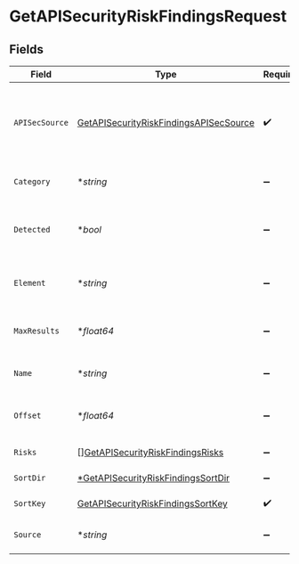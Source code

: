 # GetAPISecurityRiskFindingsRequest


## Fields

| Field                                                                                                       | Type                                                                                                        | Required                                                                                                    | Description                                                                                                 |
| ----------------------------------------------------------------------------------------------------------- | ----------------------------------------------------------------------------------------------------------- | ----------------------------------------------------------------------------------------------------------- | ----------------------------------------------------------------------------------------------------------- |
| `APISecSource`                                                                                              | [GetAPISecurityRiskFindingsAPISecSource](../../models/operations/getapisecurityriskfindingsapisecsource.md) | :heavy_check_mark:                                                                                          | source filter. an enum representing the source of the APIs service in scope                                 |
| `Category`                                                                                                  | **string*                                                                                                   | :heavy_minus_sign:                                                                                          | Category of the risk finding                                                                                |
| `Detected`                                                                                                  | **bool*                                                                                                     | :heavy_minus_sign:                                                                                          | Show finding with detect elements only                                                                      |
| `Element`                                                                                                   | **string*                                                                                                   | :heavy_minus_sign:                                                                                          | Affected element of the risk finding                                                                        |
| `MaxResults`                                                                                                | **float64*                                                                                                  | :heavy_minus_sign:                                                                                          | The number of entries to return (pagination)                                                                |
| `Name`                                                                                                      | **string*                                                                                                   | :heavy_minus_sign:                                                                                          | Name of the risk finding name                                                                               |
| `Offset`                                                                                                    | **float64*                                                                                                  | :heavy_minus_sign:                                                                                          | Return entries from this offset (pagination)                                                                |
| `Risks`                                                                                                     | [][GetAPISecurityRiskFindingsRisks](../../models/operations/getapisecurityriskfindingsrisks.md)             | :heavy_minus_sign:                                                                                          | The API risk filter                                                                                         |
| `SortDir`                                                                                                   | [*GetAPISecurityRiskFindingsSortDir](../../models/operations/getapisecurityriskfindingssortdir.md)          | :heavy_minus_sign:                                                                                          | sorting direction                                                                                           |
| `SortKey`                                                                                                   | [GetAPISecurityRiskFindingsSortKey](../../models/operations/getapisecurityriskfindingssortkey.md)           | :heavy_check_mark:                                                                                          | Risk finding sort key.                                                                                      |
| `Source`                                                                                                    | **string*                                                                                                   | :heavy_minus_sign:                                                                                          | Source of the risk finding                                                                                  |